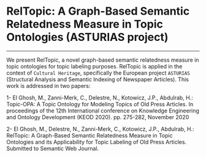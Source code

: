 # RelTopic: A Graph-Based Semantic Relatedness Measure in Topic Ontologies (ASTURIAS project)
----------------------------------------------------------------------------------------------
We present RelTopic, a novel graph-based semantic relatedness measure in topic ontologies for topic labeling purposes. RelTopic is applied in the context of `Cultural Heritage`, specifically the European project `ASTURIAS` (Structural Analysis and Semantic Indexing of Newspaper Articles).
This work is addressed in two papers:

1- El Ghosh, M., Zanni-Merk, C., Delestre, N., Kotowicz, J.P., Abdulrab, H.: Topic-OPA: A Topic Ontology for Modeling Topics of Old Press Articles. In proceedings of the 12th International conference on Knowledge Engineering and Ontology Development (KEOD 2020). pp. 275-282, November 2020

2- El Ghosh, M., Delestre, N., Zanni-Merk, C., Kotowicz, J.P., Abdulrab, H.: RelTopic: A Graph-Based Semantic Relatedness Measure in Topic Ontologies and its Applicability for Topic Labeling of Old Press Articles. Submitted to Semantic Web Journal.

 
